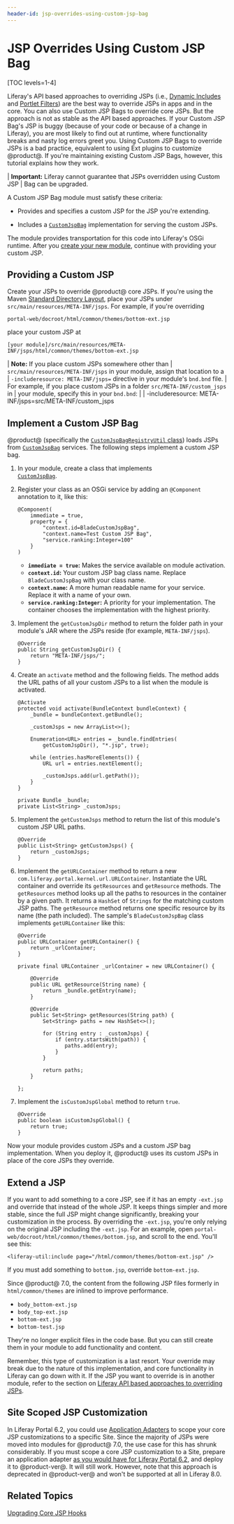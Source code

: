 ```yaml
---
header-id: jsp-overrides-using-custom-jsp-bag
---
```


# JSP Overrides Using Custom JSP Bag

[TOC levels=1-4]

Liferay's API based approaches to overriding JSPs (i.e.,
[Dynamic Includes](/docs/7-1/tutorials/-/knowledge_base/t/customizing-jsps-with-dynamic-includes)
and
[Portlet Filters](/docs/7-1/tutorials/-/knowledge_base/t/jsp-overrides-using-portlet-filters))
are the best way to override JSPs in apps and in the core. You can also use
Custom JSP Bags to override core JSPs. But the approach is not as stable as the
API based approaches. If your Custom JSP Bag's JSP is buggy (because of your
code or because of a change in Liferay), you are most likely to find out at
runtime, where functionality breaks and nasty log errors greet you. Using
Custom JSP Bags to override JSPs is a bad practice, equivalent to using Ext
plugins to customize @product@. If you're maintaining existing Custom JSP Bags,
however, this tutorial explains how they work.

| **Important:** Liferay cannot guarantee that JSPs overridden using Custom JSP
| Bag can be upgraded.

A Custom JSP Bag module must satisfy these criteria: 

-   Provides and specifies a custom JSP for the JSP you're extending.

-   Includes a
    [`CustomJspBag`](@platform-ref@/7.1-latest/javadocs/portal-impl/com/liferay/portal/deploy/hot/CustomJspBag.html)
    implementation for serving the custom JSPs.

The module provides transportation for this code into Liferay's OSGi runtime.
After you
[create your new module](/docs/7-1/tutorials/-/knowledge_base/t/starting-module-development#creating-a-module),
continue with providing your custom JSP. 

## Providing a Custom JSP

Create your JSPs to override @product@ core JSPs. If you're using the Maven
[Standard Directory Layout](https://maven.apache.org/guides/introduction/introduction-to-the-standard-directory-layout.html),
place your JSPs under `src/main/resources/META-INF/jsps`. For example, if you're
overriding

    portal-web/docroot/html/common/themes/bottom-ext.jsp 

place your custom JSP at

    [your module]/src/main/resources/META-INF/jsps/html/common/themes/bottom-ext.jsp

| **Note:** If you place custom JSPs somewhere other than
| `src/main/resources/META-INF/jsps` in your module, assign that location to a
| `-includeresource: META-INF/jsps=` directive in your module's `bnd.bnd` file.
| For example, if you place custom JSPs in a folder `src/META-INF/custom_jsps` in
| your module, specify this in your `bnd.bnd`:
| 
|     -includeresource: META-INF/jsps=src/META-INF/custom_jsps

## Implement a Custom JSP Bag

@product@ (specifically the
[`CustomJspBagRegistryUtil` class](@platform-ref@/7.1-latest/javadocs/portal-impl/com/liferay/portal/deploy/hot/CustomJspBagRegistryUtil.html))
loads JSPs from
[`CustomJspBag`](@platform-ref@/7.1-latest/javadocs/portal-impl/com/liferay/portal/deploy/hot/CustomJspBag.html)
services. The following steps implement a custom JSP bag. 

1.  In your module, create a class that implements   
    [`CustomJspBag`](@platform-ref@/7.1-latest/javadocs/portal-impl/com/liferay/portal/deploy/hot/CustomJspBag.html).

2.  Register your class as an OSGi service by adding an `@Component` annotation
    to it, like this: 

        @Component(
            immediate = true,
            property = {
            	"context.id=BladeCustomJspBag",
                "context.name=Test Custom JSP Bag",
            	"service.ranking:Integer=100"
            }
        )

    - **`immediate = true`:** Makes the service available on module activation. 
    -  **`context.id`:** Your custom JSP bag class name. Replace 
    `BladeCustomJspBag` with your class name.
    -  **`context.name`:** A more human readable name for your service. Replace 
    it with a name of your own. 
    -  **`service.ranking:Integer`:** A priority for your implementation. The
    container chooses the implementation with the highest priority.

3.  Implement the `getCustomJspDir` method to return the folder path in your 
    module's JAR  where the JSPs reside (for example, `META-INF/jsps`). 
    
        @Override
        public String getCustomJspDir() {
            return "META-INF/jsps/";
        }

4.  Create an `activate` method and the following fields. The method adds the 
    URL paths of all your custom JSPs to a list when the module is activated.

        @Activate
    	protected void activate(BundleContext bundleContext) {
    		_bundle = bundleContext.getBundle();

    		_customJsps = new ArrayList<>();

    		Enumeration<URL> entries = _bundle.findEntries(
    			getCustomJspDir(), "*.jsp", true);

    		while (entries.hasMoreElements()) {
    			URL url = entries.nextElement();

    			_customJsps.add(url.getPath());
    		}
    	}

    	private Bundle _bundle;
    	private List<String> _customJsps;

5.  Implement the `getCustomJsps` method to return the list of this module's 
    custom JSP URL paths.

        @Override
        public List<String> getCustomJsps() {
            return _customJsps;
        }

6.  Implement the `getURLContainer` method to return a new
    `com.liferay.portal.kernel.url.URLContainer`. Instantiate the URL container
    and override its `getResources` and `getResource` methods. The
    `getResources` method looks up all the paths to resources in the container
    by a given path. It returns a `HashSet` of `Strings` for the matching custom
    JSP paths. The `getResource` method returns one specific resource by its
    name (the path included). The sample's `BladeCustomJspBag` class implements
    `getURLContainer` like this: 

        @Override
        public URLContainer getURLContainer() {
            return _urlContainer;
        }

        private final URLContainer _urlContainer = new URLContainer() {

            @Override
            public URL getResource(String name) {
                return _bundle.getEntry(name);
            }

            @Override
            public Set<String> getResources(String path) {
                Set<String> paths = new HashSet<>();

                for (String entry : _customJsps) {
                    if (entry.startsWith(path)) {
                       paths.add(entry);
                    }
                }

                return paths;
            }

        };

7.  Implement the `isCustomJspGlobal` method to return `true`.

        @Override
        public boolean isCustomJspGlobal() {
            return true;
        }

Now your module provides custom JSPs and a custom JSP bag implementation. When
you deploy it, @product@ uses its custom JSPs in place of the core JSPs they
override. 

## Extend a JSP

If you want to add something to a core JSP, see if it has an empty `-ext.jsp`
and override that instead of the whole JSP. It keeps things simpler and more
stable, since the full JSP might change significantly, breaking your
customization in the process. By overriding the `-ext.jsp`, you're only relying
on the original JSP including the `-ext.jsp`. For an example, open
`portal-web/docroot/html/common/themes/bottom.jsp`, and scroll to the end.
You'll see this:

    <liferay-util:include page="/html/common/themes/bottom-ext.jsp" />

If you must add something to `bottom.jsp`, override `bottom-ext.jsp`. 

Since @product@ 7.0, the content from the following JSP files formerly in
`html/common/themes` are inlined to improve performance.
 
- `body_bottom-ext.jsp`
- `body_top-ext.jsp`
- `bottom-ext.jsp`
- `bottom-test.jsp`

They're no longer explicit files in the code base. But you can still create them
in your module to add functionality and content. 

Remember, this type of customization is a last resort. Your override may break
due to the nature of this implementation, and core functionality in Liferay can
go down with it. If the JSP you want to override is in another module, refer to
the section on 
[Liferay API based approaches to overriding JSPs](/docs/7-1/tutorials/-/knowledge_base/t/customizing-jsps).

## Site Scoped JSP Customization

In Liferay Portal 6.2, you could use
[Application Adapters](/docs/6-2/tutorials/-/knowledge_base/t/customizing-sites-and-site-templates-with-application-adapters)
to scope your core JSP customizations to a specific Site. Since the majority of
JSPs were moved into modules for @product@ 7.0, the use case for this has shrunk
considerably. If you must scope a core JSP customization to a Site, prepare an
application adapter 
[as you would have for Liferay Portal 6.2](/docs/6-2/tutorials/-/knowledge_base/t/customizing-sites-and-site-templates-with-application-adapters),
and deploy it to @product-ver@. It will still work. However, note that this
approach is deprecated in @product-ver@ and won't be supported at all in Liferay
8.0.

<!-- Uncomment once we cover scoping to a site
If you're interested in scoping a module's JSP customization to a site, that's
another story. See the documentation on [using Dynamic Include](/docs/7-1/tutorials/-/knowledge_base/t/customizing-jsps-with-dynamic-includes).
-->

## Related Topics

[Upgrading Core JSP Hooks](/docs/7-1/tutorials/-/knowledge_base/t/upgrading-core-jsp-hooks)
